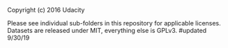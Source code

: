Copyright (c) 2016 Udacity

Please see individual sub-folders in this repository for applicable licenses. Datasets are released under MIT, everything else is GPLv3.
#updated 9/30/19
